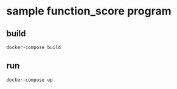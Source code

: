 # sample function_score program

## build

```shell
docker-compose build
```

## run

```shell
docker-compose up
```
